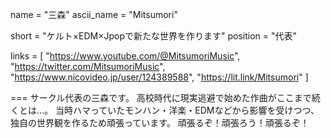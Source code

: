 name = "三森"
ascii_name = "Mitsumori"

short = "ケルト×EDM×Jpopで新たな世界を作ります"
position = "代表"

links = [ "https://www.youtube.com/@MitsumoriMusic", "https://twitter.com/MitsumoriMusic", "https://www.nicovideo.jp/user/124389588", "https://lit.link/Mitsumori" ]

===
サークル代表の三森です。
高校時代に現実逃避で始めた作曲がここまで続くとは…。
当時ハマっていたモンハン・洋楽・EDMなどから影響を受けつつ、独自の世界観を作るため頑張っています。
頑張るぞ！頑張ろう！頑張るぞ！

